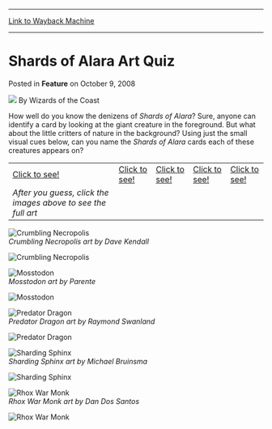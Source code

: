 
---
[Link to Wayback Machine](https://web.archive.org/web/20211128111238/https://magic.wizards.com/en/articles/archive/feature/shards-alara-art-quiz-2008-10-09)

[_metadata_:author]:- "Wizards of the Coast"
[_metadata_:description]:- "How well do you know the denizens of Shards of Alara? Sure, anyone can identify a card by looking at the giant creature in the foreground. But what about the little critters of nature in the background? Using just the small visual cues below, can you name the Shards of Alara cards each of these creatures appears on?   After you guess, click the images above to see the full art"
[_metadata_:generator]:- "Drupal 7 (http://drupal.org)"
[_metadata_:node]:- "653206"
[_metadata_:publish_date]:- "2008-10-09"
[_metadata_:source]:- "div-main-content"
[_metadata_:title]:- "Shards of Alara Art Quiz"
[_metadata_:wayback_capture_timestamp]:- "2021-11-28 11:12:38"
[_metadata_:wayback_raw_url]:- "https://web.archive.org/web/20211128111238id_/https://magic.wizards.com/en/articles/archive/feature/shards-alara-art-quiz-2008-10-09"
[_metadata_:wayback_url]:- "https://magic.wizards.com/en/articles/archive/feature/shards-alara-art-quiz-2008-10-09"
---


Shards of Alara Art Quiz
========================



 Posted in **Feature**
 on October 9, 2008 






![](https://media.magic.wizards.com/styles/auth_small/public/images/person/wizards_author.jpg)
By Wizards of the Coast












How well do you know the denizens of *Shards of Alara*? Sure, anyone can identify a card by looking at the giant creature in the foreground. But what about the little critters of nature in the background? Using just the small visual cues below, can you name the *Shards of Alara* cards each of these creatures appears on?




|  |  |  |  |  |
| --- | --- | --- | --- | --- |
| [Click to see!](javascript:void(0);) | [Click to see!](javascript:void(0);) | [Click to see!](javascript:void(0);) | [Click to see!](javascript:void(0);) | [Click to see!](javascript:void(0);) |
| *After you guess, click the images above to see the full art* |

![Crumbling Necropolis](https://media.magic.wizards.com/image_legacy_migration/mtg/images/daily/arcana/1695_CrumblingNecropolis.jpg)  
*Crumbling Necropolis art by Dave Kendall*

![Crumbling Necropolis](http://gatherer.wizards.com/Handlers/Image.ashx?type=card&name=Crumbling+Necropolis)


![Mosstodon](https://media.magic.wizards.com/image_legacy_migration/mtg/images/daily/arcana/1695_Mosstodon.jpg)  
*Mosstodon art by Parente*

![Mosstodon](http://gatherer.wizards.com/Handlers/Image.ashx?type=card&name=Mosstodon)


![Predator Dragon](https://media.magic.wizards.com/image_legacy_migration/mtg/images/daily/arcana/1695_PredatorDragon.jpg)  
*Predator Dragon art by Raymond Swanland*

![Predator Dragon](http://gatherer.wizards.com/Handlers/Image.ashx?type=card&name=Predator+Dragon)


![Sharding Sphinx](https://media.magic.wizards.com/image_legacy_migration/mtg/images/daily/arcana/1695_ShardingSphinx.jpg)  
*Sharding Sphinx art by Michael Bruinsma*

![Sharding Sphinx](http://gatherer.wizards.com/Handlers/Image.ashx?type=card&name=Sharding+Sphinx)


![Rhox War Monk](https://media.magic.wizards.com/image_legacy_migration/mtg/images/daily/arcana/1695_RhoxWarMonk.jpg)  
*Rhox War Monk art by Dan Dos Santos*

![Rhox War Monk](http://gatherer.wizards.com/Handlers/Image.ashx?type=card&name=Rhox+War+Monk)








